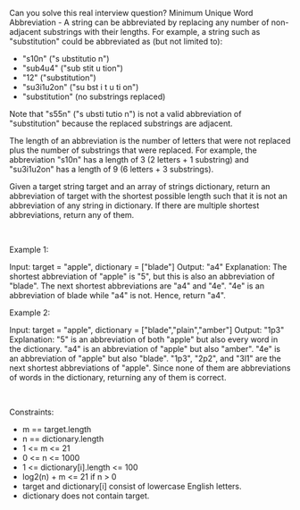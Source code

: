 Can you solve this real interview question? Minimum Unique Word Abbreviation - A string can be abbreviated by replacing any number of non-adjacent substrings with their lengths. For example, a string such as "substitution" could be abbreviated as (but not limited to):

 * "s10n" ("s ubstitutio n")
 * "sub4u4" ("sub stit u tion")
 * "12" ("substitution")
 * "su3i1u2on" ("su bst i t u ti on")
 * "substitution" (no substrings replaced)

Note that "s55n" ("s ubsti tutio n") is not a valid abbreviation of "substitution" because the replaced substrings are adjacent.

The length of an abbreviation is the number of letters that were not replaced plus the number of substrings that were replaced. For example, the abbreviation "s10n" has a length of 3 (2 letters + 1 substring) and "su3i1u2on" has a length of 9 (6 letters + 3 substrings).

Given a target string target and an array of strings dictionary, return an abbreviation of target with the shortest possible length such that it is not an abbreviation of any string in dictionary. If there are multiple shortest abbreviations, return any of them.

 

Example 1:


Input: target = "apple", dictionary = ["blade"]
Output: "a4"
Explanation: The shortest abbreviation of "apple" is "5", but this is also an abbreviation of "blade".
The next shortest abbreviations are "a4" and "4e". "4e" is an abbreviation of blade while "a4" is not.
Hence, return "a4".


Example 2:


Input: target = "apple", dictionary = ["blade","plain","amber"]
Output: "1p3"
Explanation: "5" is an abbreviation of both "apple" but also every word in the dictionary.
"a4" is an abbreviation of "apple" but also "amber".
"4e" is an abbreviation of "apple" but also "blade".
"1p3", "2p2", and "3l1" are the next shortest abbreviations of "apple".
Since none of them are abbreviations of words in the dictionary, returning any of them is correct.


 

Constraints:

 * m == target.length
 * n == dictionary.length
 * 1 <= m <= 21
 * 0 <= n <= 1000
 * 1 <= dictionary[i].length <= 100
 * log2(n) + m <= 21 if n > 0
 * target and dictionary[i] consist of lowercase English letters.
 * dictionary does not contain target.